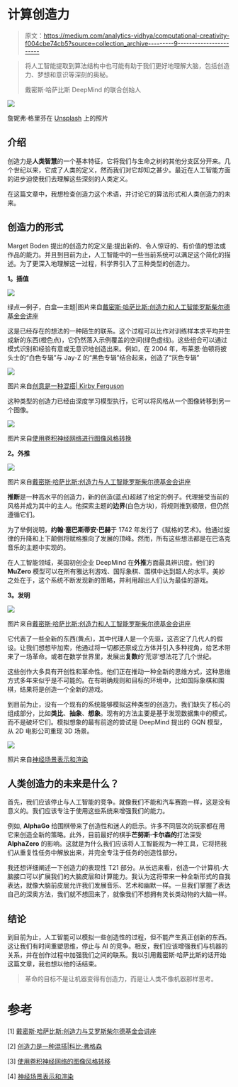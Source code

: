 # 计算创造力

> 原文：<https://medium.com/analytics-vidhya/computational-creativity-f004cbe74cb5?source=collection_archive---------9----------------------->

> 将人工智能提取到算法结构中也可能有助于我们更好地理解大脑，包括创造力、梦想和意识等深刻的奥秘。
> 
> 戴密斯·哈萨比斯 DeepMind 的联合创始人

![](img/2c32f939f591e839f0e27362afd4dc6c.png)

詹妮弗·格里芬在 [Unsplash](https://unsplash.com?utm_source=medium&utm_medium=referral) 上的照片

## 介绍

创造力是**人类智慧**的一个基本特征，它将我们与生命之树的其他分支区分开来。几个世纪以来，它成了人类的定义，然而我们对它却知之甚少。最近在人工智能方面的进步迫使我们去理解这些深刻的人类定义。

在这篇文章中，我想检查创造力这个术语，并讨论它的算法形式和人类创造力的未来。

## 创造力的形式

Marget Boden 提出的创造力的定义是:提出新的、令人惊讶的、有价值的想法或作品的能力。并且到目前为止，人工智能中的一些当前系统可以满足这个简化的描述。为了更深入地理解这一过程，科学界引入了三种类型的创造力。

**1。插值**

![](img/f52c01452f764373fff325dced6fb062.png)

绿点—例子，白盒—主题|图片来自[戴密斯·哈萨比斯:创造力和人工智能罗斯柴尔德基金会讲座](https://www.youtube.com/watch?v=d-bvsJWmqlc)

这是已经存在的想法的一种陌生的联系。这个过程可以比作对训练样本求平均并生成新的东西(橙色点)，它仍然落入示例覆盖的空间(绿色虚线)。这些组合可以通过模式识别和经验有意或无意识地创造出来。例如，在 2004 年，布莱恩·伯顿将披头士的“白色专辑”与 Jay-Z 的“黑色专辑”结合起来，创造了“灰色专辑”

![](img/8e0c88ee00c9a3a966e79f6b7ffef122.png)

图片来自[创意是一种混搭| Kirby Ferguson](https://www.youtube.com/watch?v=zd-dqUuvLk4)

这种类型的创造力已经由深度学习模型执行，它可以将风格从一个图像转移到另一个图像。

![](img/439d8520b8c0850763856571b04ccdc0.png)

图片来自[使用卷积神经网络进行图像风格转换](https://www.cv-foundation.org/openaccess/content_cvpr_2016/papers/Gatys_Image_Style_Transfer_CVPR_2016_paper.pdf)

**2。外推**

![](img/e4b356c643f07abed7797d01250f2a94.png)

图片来自[戴密斯·哈萨比斯:创造力与人工智能罗斯柴尔德基金会讲座](https://www.youtube.com/watch?v=d-bvsJWmqlc)

**推断**是一种高水平的创造力，新的创造(蓝点)超越了给定的例子。代理接受当前的风格并成为其中的主人。他探索主题的**边界**(白色方块)，将规则推到极限，但仍然遵循它们。

为了举例说明，**约翰·塞巴斯蒂安·巴赫**于 1742 年发行了《赋格的艺术》。他通过旋律的升降和上下颠倒将赋格推向了发展的顶峰。然而，所有这些想法都是在巴洛克音乐的主题中实现的。

在人工智能领域，英国初创企业 DeepMind 在**外推**方面最具辨识度。他们的 **MuZero** 模型可以在所有雅达利游戏、国际象棋、围棋中达到超人的水平。美妙之处在于，这个系统不断发现新的策略，并利用超出人们认为最佳的游戏。

**3。发明**

![](img/b8ed52aff39a325d0369612e31ba1663.png)

图片来自[戴密斯·哈萨比斯:创造力和人工智能罗斯柴尔德基金会讲座](https://www.youtube.com/watch?v=d-bvsJWmqlc)

它代表了一些全新的东西(黄点)，其中代理人是一个先驱，这否定了几代人的假设。让我们想想毕加索，他通过将一切都还原成立方体并引入多种视角，给艺术带来了一场革命。或者在数学世界里，发展出**复数**的‘荒谬’想法花了几个世纪。

这些创作大多具有开创性和革命性。他们正在推动一种全新的思维方式，这种思维方式多年来似乎是不可能的。在有明确规则和目标的环境中，比如国际象棋和围棋，结果将是创造一个全新的游戏。

到目前为止，没有一个现有的系统能够模拟这种类型的创造力。我们缺失了核心的组成部分，比如**类比**、**抽象**、**想象**。现有的方法主要是基于发现数据集中的模式，而不是破坏它们。模拟想象的最有前途的尝试是 DeepMind 提出的 GQN 模型，从 2D 电影公司重现 3D 场景。

![](img/36673afb925721d0018f89b3dcb1a846.png)

照片来自[神经场景表示和渲染](https://storage.googleapis.com/deepmind-media/papers/Neural_Scene_Representation_and_Rendering_preprint.pdf)

## 人类创造力的未来是什么？

首先，我们应该停止与人工智能的竞争。就像我们不能和汽车赛跑一样，这是没有意义的。我们应该专注于使用这些系统来增强我们的能力。

例如, **AlphaGo** 给围棋带来了创造性和迷人的启示。许多不同层次的玩家都在用它来创造全新的策略。此外，目前最好的棋手**芒努斯·卡尔森的**打法深受 **AlphaZero** 的影响。这就是为什么我们应该将人工智能视为一种工具，它将把我们从重复性任务中解放出来，并完全专注于任务的创造性部分。

我还想详细阐述一下创造力的表现性 T21 部分。从长远来看，创造一个计算机-大脑接口可以扩展我们的大脑皮层和计算能力。我认为这将带来一种全新形式的自我表达，就像大脑前皮层允许我们发展音乐、艺术和幽默一样。一旦我们掌握了表达自己的深奥方法，我们就不想回来了，就像我们不想拥有灵长类动物的大脑一样。

## 结论

到目前为止，人工智能可以模拟一些创造性的过程，但不能产生真正创新的东西。这让我们有时间重塑思维，停止与 AI 的竞争。相反，我们应该增强我们与机器的关系，并在创作过程中加强我们之间的联系。我以引用戴密斯·哈萨比斯的话开始这篇文章，我也想以他的话结束。

> 革命的目标不是让机器变得有创造力，而是让人类不像机器那样思考。

# 参考

[1] [戴密斯·哈萨比斯:创造力与艾罗斯柴尔德基金会讲座](https://www.youtube.com/watch?v=d-bvsJWmqlc)

[2] [创造力是一种混搭|科比·弗格森](https://www.youtube.com/watch?v=zd-dqUuvLk4)

[3] [使用卷积神经网络的图像风格转移](https://www.cv-foundation.org/openaccess/content_cvpr_2016/papers/Gatys_Image_Style_Transfer_CVPR_2016_paper.pdf)

[4] [神经场景表示和渲染](https://storage.googleapis.com/deepmind-media/papers/Neural_Scene_Representation_and_Rendering_preprint.pdf)